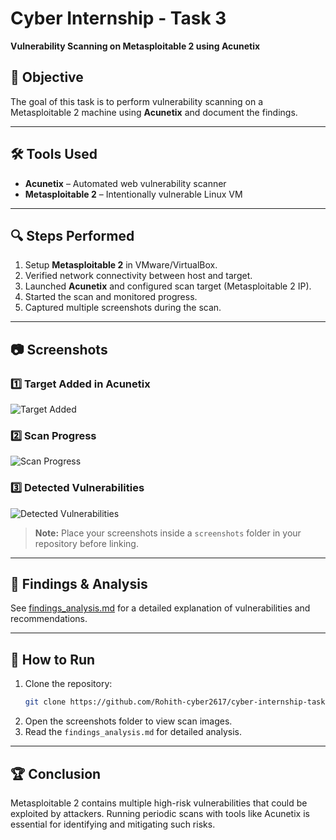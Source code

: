 # Cyber Internship - Task 3  
**Vulnerability Scanning on Metasploitable 2 using Acunetix**

## 📌 Objective
The goal of this task is to perform vulnerability scanning on a Metasploitable 2 machine using **Acunetix** and document the findings.

---

## 🛠 Tools Used
- **Acunetix** – Automated web vulnerability scanner  
- **Metasploitable 2** – Intentionally vulnerable Linux VM  

---

## 🔍 Steps Performed
1. Setup **Metasploitable 2** in VMware/VirtualBox.  
2. Verified network connectivity between host and target.  
3. Launched **Acunetix** and configured scan target (Metasploitable 2 IP).  
4. Started the scan and monitored progress.  
5. Captured multiple screenshots during the scan.  

---

## 📷 Screenshots

### 1️⃣ Target Added in Acunetix
![Target Added](screenshots/target_added.png)

### 2️⃣ Scan Progress
![Scan Progress](screenshots/scan_progress.png)

### 3️⃣ Detected Vulnerabilities
![Detected Vulnerabilities](screenshots/vulnerabilities.png)

> **Note:** Place your screenshots inside a `screenshots` folder in your repository before linking.

---

## 📄 Findings & Analysis
See [findings_analysis.md](findings_analysis.md) for a detailed explanation of vulnerabilities and recommendations.

---

## 🚀 How to Run
1. Clone the repository:
   ```bash
   git clone https://github.com/Rohith-cyber2617/cyber-internship-task3.git
   ```
2. Open the screenshots folder to view scan images.  
3. Read the `findings_analysis.md` for detailed analysis.

---

## 🏆 Conclusion
Metasploitable 2 contains multiple high-risk vulnerabilities that could be exploited by attackers. Running periodic scans with tools like Acunetix is essential for identifying and mitigating such risks.

